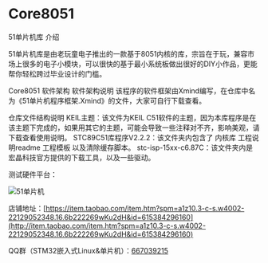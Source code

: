 # Core8051



51单片机库 介绍


51单片机库是由老玩童电子推出的一款基于8051内核的库，宗旨在于玩，兼容市场上很多的电子小模块，可以很快的基于最小系统板做出很好的DIY小作品，更能帮你轻松跨过毕业设计的门槛。

Core8051 软件架构
软件架构说明
该程序的软件框架由Xmind编写，在仓库中名为《51单片机程序框架.Xmind》的文件，大家可自行下载查看。


仓库文件结构说明
KEIL主题：该文件为KEIL C51软件的主题，因为本库程序是在该主题下完成的，如果用其它的主题，可能会导致一些注释对不齐，影响美观，请下载查看使用说明。
STC89C51库程序V2.2.2：该文件夹内包含了 内核库  工程说明readme 工程模板 以及清除缓存脚本。
stc-isp-15xx-c6.87C：该文件夹内是宏晶科技官方提供的下载工具，以及一些驱动。



测试硬件平台：

![51单片机](https://images.gitee.com/uploads/images/2020/0728/175315_b697a898_7854375.png "51单片机模块单块.png")


店铺地址：[https://item.taobao.com/item.htm?spm=a1z10.3-c-s.w4002-22129052348.16.6b222269wKu2dH&id=615384296160](http://item.taobao.com/item.htm?spm=a1z10.3-c-s.w4002-22129052348.16.6b222269wKu2dH&id=615384296160)

QQ群（STM32嵌入式Linux&单片机）：[667039215](http://https://jq.qq.com/?_wv=1027&k=ANrKPWRR)



